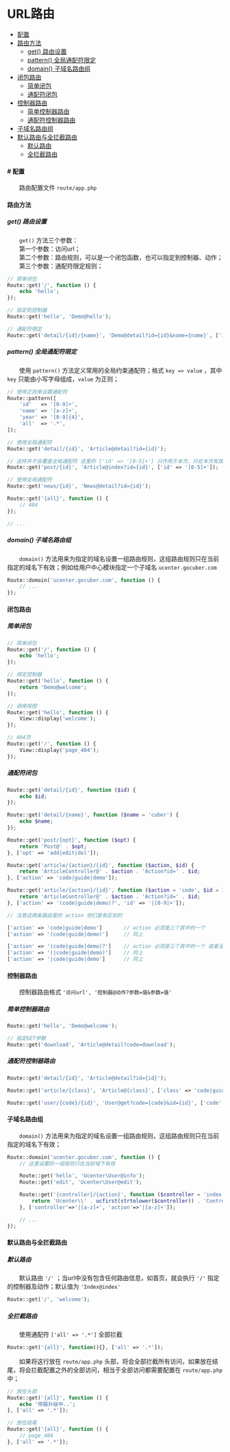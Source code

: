 # URL路由

- [配置](#config)
- [路由方法](#func)
    - [get() 路由设置](#get)
    - [pattern() 全局通配符限定](#pattern)
    - [domain() 子域名路由组](#domain)
- [闭包路由](#closure)
    - [简单闭包](#closurebase)
    - [通配符闭包](#closurepattern)
- [控制器路由](#controller)
    - [简单控制器路由](#controllerbase)
    - [通配符控制器路由](#controllerpattern)
- [子域名路由组](#groupdomain)
- [默认路由与全拦截路由](#defaultall)
    - [默认路由](#default)
    - [全拦截路由](#all)


#### <a name="config">#</a> 配置

　　路由配置文件 `route/app.php`


#### <a name="func">路由方法</a>

##### <a name="get">get() 路由设置</a>


　　`get()` 方法三个参数：<br />
　　第一个参数：访问url；<br />
　　第二个参数：路由规则，可以是一个闭包函数，也可以指定到控制器、动作；<br />
　　第三个参数：通配符限定规则；


```php
// 简单闭包
Route::get('/', function () {
    echo 'hello';
});

// 指定到控制器
Route::get('hello', 'Demo@hello');

// 通配符限定
Route::get('detail/{id}/{name}', 'Demo@detail?id={id}&name={name}', ['id' => '[0-9]+', 'name' => '[a-z]+']);
```


##### <a name="pattern">pattern() 全局通配符限定</a>

　　使用 `pattern()` 方法定义常用的全局约束通配符；格式 `key => value` ，其中 `key` 只能由小写字母组成，`value` 为正则；

```php
// 使用正则来设置通配符
Route::pattern([
    'id'   => '[0-9]+',
    'name' => '[a-z]+',
    'year' => '[0-9]{4}',
    'all'  => '.*',
]);

// 使用全局通配符
Route::get('detail/{id}', 'Article@detail?id={id}');

// 这样并不会覆盖全局通配符 这里的 ['id' => '[0-5]+'] 只作用于本次，只在本次有效
Route::get('post/{id}', 'Article@index?id={id}', ['id' => '[0-5]+']);

// 使用全局通配符
Route::get('news/{id}', 'News@detail?id={id}');

Route::get('{all}', function () {
    // 404
});

// ...
```


##### <a name="domain">domain() 子域名路由组</a>

　　`domain()` 方法用来为指定的域名设置一组路由规则，这组路由规则只在当前指定的域名下有效；例如给用户中心模块指定一个子域名 `ucenter.gocuber.com`

```php
Route::domain('ucenter.gocuber.com', function () {
    // ...
});
```

#### <a name="closure">闭包路由</a>
##### <a name="closurebase">简单闭包</a>

```php
// 简单闭包
Route::get('/', function () {
    echo 'hello';
});

// 绑定控制器
Route::get('hello', function () {
    return 'Demo@welcome';
});

// 调用视图
Route::get('hello', function () {
    View::display('welcome');
});

// 404页
Route::get('/', function () {
    View::display('page_404');
});
```

##### <a name="closurepattern">通配符闭包</a>

```php
Route::get('detail/{id}', function ($id) {
    echo $id;
});

Route::get('detail/{name}', function ($name = 'cuber') {
    echo $name;
});

Route::get('post/{opt}', function ($opt) {
    return 'Post@' . $opt;
}, ['opt' => 'add|edit|del']);

Route::get('article/{action}/{id}', function ($action, $id) {
    return 'ArticleController@' . $action . 'Action?id=' . $id;
}, ['action' => 'code|guide|demo']);

Route::get('article/{action}/{id}', function ($action = 'code', $id = 1) {
    return 'ArticleController@' . $action . 'Action?id=' . $id;
}, ['action' => '(code|guide|demo)?', 'id' => '|[0-9]+']);

// 注意这两条路由里的 action 他们是有区别的

['action' => 'code|guide|demo']       // action 必须是三个其中的一个
['action' => '(code|guide|demo)']     // 同上

['action' => '(code|guide|demo)?']    // action 必须是三个其中的一个 或者没有
['action' => '(|code|guide|demo)']    // 同上
['action' => '|code|guide|demo']      // 同上
```


#### <a name="#controller">控制器路由</a>


　　控制器路由格式 `'访问url', '控制器@动作?参数=值&参数=值'`<br />


##### <a name="#controllerbase">简单控制器路由</a>

```php
Route::get('hello', 'Demo@welcome');

// 指定GET参数
Route::get('download', 'Article@detail?code=download');
```

##### <a name="#controllerpattern">通配符控制器路由</a>

```php
Route::get('detail/{id}', 'Article@detail?id={id}');

Route::get('article/{class}', 'Article@{class}', ['class' => 'code|guide|demo']);

Route::get('user/{code}/{id}', 'User@get?code={code}&id={id}', ['code' => '[a-z]+']);
```


#### <a name="groupdomain">子域名路由组</a>

　　`domain()` 方法用来为指定的域名设置一组路由规则，这组路由规则只在当前指定的域名下有效；

```php
Route::domain('ucenter.gocuber.com', function () {
    // 这里设置的一组规则只在当前域下有效

    Route::get('hello', 'Ucenter\User@info');
    Route::get('edit', 'Ucenter\User@edit');

    Route::get('{controller}/{action}', function ($controller = 'index', $action = 'index') {
        return 'Ucenter\\' . ucfirst(strtolower($controller)) . 'Controller@' . strtolower($action) . 'Action';
    }, ['controller'=>'|[a-z]+', 'action'=>'|[a-z]+']);

    // ...
});
```


#### <a name="defaultall">默认路由与全拦截路由</a>

##### <a name="default">默认路由</a>

　　默认路由 `'/'` ；当url中没有包含任何路由信息，如首页，就会执行 `'/'` 指定的控制器及动作；默认值为 `'Index@index'`

```php
Route::get('/', 'welcome');
```

##### <a name="all">全拦截路由</a>

　　使用通配符 `['all' => '.*']` 全部拦截

```php
Route::get('{all}', function(){}, ['all' => '.*']);
```

　　如果将这行放在 `route/app.php` 头部，将会全部拦截所有访问，如果放在结尾，将会拦截配置之外的全部访问，相当于全部访问都需要配置在 `route/app.php` 中；

```php
// 放在头部
Route::get('{all}', function () {
    echo '停服升级中..';
}, ['all' => '.*']);

// 放在结尾
Route::get('{all}', function () {
    // page_404
}, ['all' => '.*']);
```
